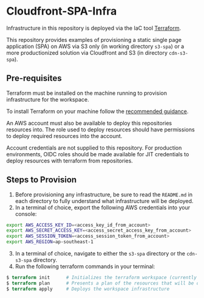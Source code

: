 # Cloudfront-SPA-Infra

Infrastructure in this repository is deployed via the IaC tool [Terraform](https://developer.hashicorp.com/terraform).

This repository provides examples of provisioning a static single page application (SPA) on AWS via S3 only (in working directory `s3-spa`) or a more productionized solution via Cloudfront and S3 (in directory `cdn-s3-spa`).

## Pre-requisites

Terraform must be installed on the machine running to provision infrastructure for the workspace.

To install Terraform on your machine follow the [recommended guidance](https://developer.hashicorp.com/terraform/tutorials/aws-get-started/install-cli). 

An AWS account must also be available to deploy this repositories resources into. The role used to deploy resources should have permissions to deploy required resources into the account.

Account credentials are not supplied to this repository. For production environments, OIDC roles should be made available for JIT credentials to deploy resources with terraform from repositories.

## Steps to Provision

1. Before provisioning any infrastructure, be sure to read the `README.md` in each directory to fully understand what infrastructure will be deployed.
2. In a terminal of choice, export the following AWS credentials into your console:

```bash
export AWS_ACCESS_KEY_ID=<access_key_id_from_account>
export AWS_SECRET_ACCESS_KEY=<access_secret_access_key_from_account>
export AWS_SESSION_TOKEN=<access_session_token_from_account>
export AWS_REGION=ap-southeast-1
```

3. In a terminal of choice, navigate to either the `s3-spa` directory or the `cdn-s3-spa` directory.
4. Run the following terraform commands in your terminal:

```terraform
$ terraform init      # Initializes the terraform workspace (currently uses a local backend)  
$ terraform plan      # Presents a plan of the resources that will be deployed
$ terraform apply     # Deploys the workspace infrastructure
```